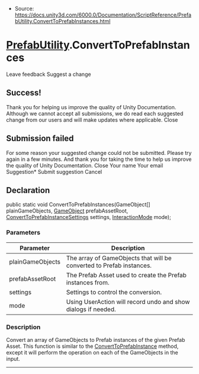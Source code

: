 * Source: https://docs.unity3d.com/6000.0/Documentation/ScriptReference/PrefabUtility.ConvertToPrefabInstances.html

#  [PrefabUtility](https://docs.unity3d.com/6000.0/Documentation/ScriptReference/PrefabUtility.html).ConvertToPrefabInstances
Leave feedback
Suggest a change
## Success!
Thank you for helping us improve the quality of Unity Documentation. Although we cannot accept all submissions, we do read each suggested change from our users and will make updates where applicable.
Close
## Submission failed
For some reason your suggested change could not be submitted. Please <a>try again</a> in a few minutes. And thank you for taking the time to help us improve the quality of Unity Documentation.
Close
Your name Your email Suggestion* Submit suggestion
Cancel
## Declaration
public static void ConvertToPrefabInstances(GameObject[] plainGameObjects, [GameObject](https://docs.unity3d.com/6000.0/Documentation/ScriptReference/GameObject.html) prefabAssetRoot, [ConvertToPrefabInstanceSettings](https://docs.unity3d.com/6000.0/Documentation/ScriptReference/ConvertToPrefabInstanceSettings.html) settings, [InteractionMode](https://docs.unity3d.com/6000.0/Documentation/ScriptReference/InteractionMode.html) mode); 
### Parameters
Parameter | Description  
---|---  
plainGameObjects | The array of GameObjects that will be converted to Prefab instances.  
prefabAssetRoot | The Prefab Asset used to create the Prefab instances from.  
settings | Settings to control the conversion.  
mode | Using UserAction will record undo and show dialogs if needed.  
### Description
Convert an array of GameObjects to Prefab instances of the given Prefab Asset.
This function is similar to the [ConvertToPrefabInstance](https://docs.unity3d.com/6000.0/Documentation/ScriptReference/PrefabUtility.ConvertToPrefabInstance.html) method, except it will perform the operation on each of the GameObjects in the input.
* * *
